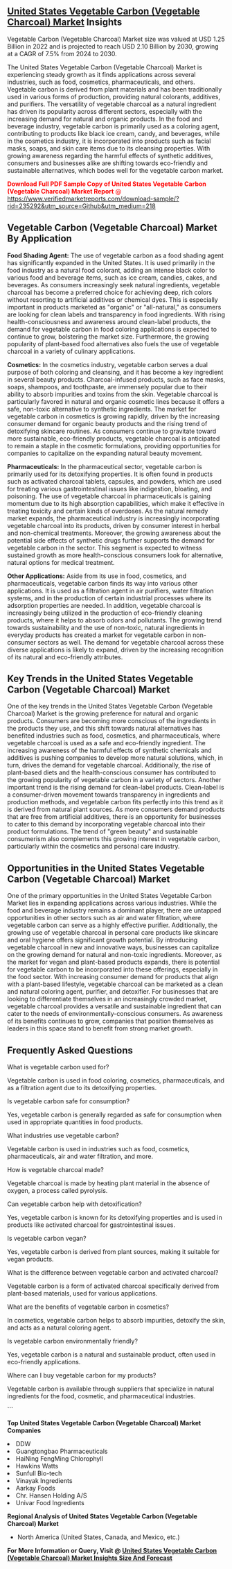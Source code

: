 <h2><a href="https://www.verifiedmarketreports.com/download-sample/?rid=235292&amp;utm_source=Github&amp;utm_medium=218" target="_blank">United States Vegetable Carbon (Vegetable Charcoal) Market</a> Insights</h2><p>Vegetable Carbon (Vegetable Charcoal) Market size was valued at USD 1.25 Billion in 2022 and is projected to reach USD 2.10 Billion by 2030, growing at a CAGR of 7.5% from 2024 to 2030.</p><p> <p>The United States Vegetable Carbon (Vegetable Charcoal) Market is experiencing steady growth as it finds applications across several industries, such as food, cosmetics, pharmaceuticals, and others. Vegetable carbon is derived from plant materials and has been traditionally used in various forms of production, providing natural colorants, additives, and purifiers. The versatility of vegetable charcoal as a natural ingredient has driven its popularity across different sectors, especially with the increasing demand for natural and organic products. In the food and beverage industry, vegetable carbon is primarily used as a coloring agent, contributing to products like black ice cream, candy, and beverages, while in the cosmetics industry, it is incorporated into products such as facial masks, soaps, and skin care items due to its cleansing properties. With growing awareness regarding the harmful effects of synthetic additives, consumers and businesses alike are shifting towards eco-friendly and sustainable alternatives, which bodes well for the vegetable carbon market. <p><span class=""><span style="color: #ff0000;"><strong>Download Full PDF Sample Copy of United States Vegetable Carbon (Vegetable Charcoal) Market Report</strong> @ </span><a href="https://www.verifiedmarketreports.com/download-sample/?rid=235292&amp;utm_source=Github&amp;utm_medium=218" target="_blank">https://www.verifiedmarketreports.com/download-sample/?rid=235292&amp;utm_source=Github&amp;utm_medium=218</a></span></p></p> <h2>Vegetable Carbon (Vegetable Charcoal) Market By Application</h2> <p><strong>Food Shading Agent:</strong> The use of vegetable carbon as a food shading agent has significantly expanded in the United States. It is used primarily in the food industry as a natural food colorant, adding an intense black color to various food and beverage items, such as ice cream, candies, cakes, and beverages. As consumers increasingly seek natural ingredients, vegetable charcoal has become a preferred choice for achieving deep, rich colors without resorting to artificial additives or chemical dyes. This is especially important in products marketed as "organic" or "all-natural," as consumers are looking for clean labels and transparency in food ingredients. With rising health-consciousness and awareness around clean-label products, the demand for vegetable carbon in food coloring applications is expected to continue to grow, bolstering the market size. Furthermore, the growing popularity of plant-based food alternatives also fuels the use of vegetable charcoal in a variety of culinary applications. <p><strong>Cosmetics:</strong> In the cosmetics industry, vegetable carbon serves a dual purpose of both coloring and cleansing, and it has become a key ingredient in several beauty products. Charcoal-infused products, such as face masks, soaps, shampoos, and toothpaste, are immensely popular due to their ability to absorb impurities and toxins from the skin. Vegetable charcoal is particularly favored in natural and organic cosmetic lines because it offers a safe, non-toxic alternative to synthetic ingredients. The market for vegetable carbon in cosmetics is growing rapidly, driven by the increasing consumer demand for organic beauty products and the rising trend of detoxifying skincare routines. As consumers continue to gravitate toward more sustainable, eco-friendly products, vegetable charcoal is anticipated to remain a staple in the cosmetic formulations, providing opportunities for companies to capitalize on the expanding natural beauty movement. <p><strong>Pharmaceuticals:</strong> In the pharmaceutical sector, vegetable carbon is primarily used for its detoxifying properties. It is often found in products such as activated charcoal tablets, capsules, and powders, which are used for treating various gastrointestinal issues like indigestion, bloating, and poisoning. The use of vegetable charcoal in pharmaceuticals is gaining momentum due to its high absorption capabilities, which make it effective in treating toxicity and certain kinds of overdoses. As the natural remedy market expands, the pharmaceutical industry is increasingly incorporating vegetable charcoal into its products, driven by consumer interest in herbal and non-chemical treatments. Moreover, the growing awareness about the potential side effects of synthetic drugs further supports the demand for vegetable carbon in the sector. This segment is expected to witness sustained growth as more health-conscious consumers look for alternative, natural options for medical treatment. <p><strong>Other Applications:</strong> Aside from its use in food, cosmetics, and pharmaceuticals, vegetable carbon finds its way into various other applications. It is used as a filtration agent in air purifiers, water filtration systems, and in the production of certain industrial processes where its adsorption properties are needed. In addition, vegetable charcoal is increasingly being utilized in the production of eco-friendly cleaning products, where it helps to absorb odors and pollutants. The growing trend towards sustainability and the use of non-toxic, natural ingredients in everyday products has created a market for vegetable carbon in non-consumer sectors as well. The demand for vegetable charcoal across these diverse applications is likely to expand, driven by the increasing recognition of its natural and eco-friendly attributes. <h2>Key Trends in the United States Vegetable Carbon (Vegetable Charcoal) Market</h2> <p>One of the key trends in the United States Vegetable Carbon (Vegetable Charcoal) Market is the growing preference for natural and organic products. Consumers are becoming more conscious of the ingredients in the products they use, and this shift towards natural alternatives has benefited industries such as food, cosmetics, and pharmaceuticals, where vegetable charcoal is used as a safe and eco-friendly ingredient. The increasing awareness of the harmful effects of synthetic chemicals and additives is pushing companies to develop more natural solutions, which, in turn, drives the demand for vegetable charcoal. Additionally, the rise of plant-based diets and the health-conscious consumer has contributed to the growing popularity of vegetable carbon in a variety of sectors. Another important trend is the rising demand for clean-label products. Clean-label is a consumer-driven movement towards transparency in ingredients and production methods, and vegetable carbon fits perfectly into this trend as it is derived from natural plant sources. As more consumers demand products that are free from artificial additives, there is an opportunity for businesses to cater to this demand by incorporating vegetable charcoal into their product formulations. The trend of "green beauty" and sustainable consumerism also complements this growing interest in vegetable carbon, particularly within the cosmetics and personal care industry. <h2>Opportunities in the United States Vegetable Carbon (Vegetable Charcoal) Market</h2> <p>One of the primary opportunities in the United States Vegetable Carbon Market lies in expanding applications across various industries. While the food and beverage industry remains a dominant player, there are untapped opportunities in other sectors such as air and water filtration, where vegetable carbon can serve as a highly effective purifier. Additionally, the growing use of vegetable charcoal in personal care products like skincare and oral hygiene offers significant growth potential. By introducing vegetable charcoal in new and innovative ways, businesses can capitalize on the growing demand for natural and non-toxic ingredients. Moreover, as the market for vegan and plant-based products expands, there is potential for vegetable carbon to be incorporated into these offerings, especially in the food sector. With increasing consumer demand for products that align with a plant-based lifestyle, vegetable charcoal can be marketed as a clean and natural coloring agent, purifier, and detoxifier. For businesses that are looking to differentiate themselves in an increasingly crowded market, vegetable charcoal provides a versatile and sustainable ingredient that can cater to the needs of environmentally-conscious consumers. As awareness of its benefits continues to grow, companies that position themselves as leaders in this space stand to benefit from strong market growth. <h2>Frequently Asked Questions</h2> <p>What is vegetable carbon used for?</p> <p>Vegetable carbon is used in food coloring, cosmetics, pharmaceuticals, and as a filtration agent due to its detoxifying properties.</p> <p>Is vegetable carbon safe for consumption?</p> <p>Yes, vegetable carbon is generally regarded as safe for consumption when used in appropriate quantities in food products.</p> <p>What industries use vegetable carbon?</p> <p>Vegetable carbon is used in industries such as food, cosmetics, pharmaceuticals, air and water filtration, and more.</p> <p>How is vegetable charcoal made?</p> <p>Vegetable charcoal is made by heating plant material in the absence of oxygen, a process called pyrolysis.</p> <p>Can vegetable carbon help with detoxification?</p> <p>Yes, vegetable carbon is known for its detoxifying properties and is used in products like activated charcoal for gastrointestinal issues.</p> <p>Is vegetable carbon vegan?</p> <p>Yes, vegetable carbon is derived from plant sources, making it suitable for vegan products.</p> <p>What is the difference between vegetable carbon and activated charcoal?</p> <p>Vegetable carbon is a form of activated charcoal specifically derived from plant-based materials, used for various applications.</p> <p>What are the benefits of vegetable carbon in cosmetics?</p> <p>In cosmetics, vegetable carbon helps to absorb impurities, detoxify the skin, and acts as a natural coloring agent.</p> <p>Is vegetable carbon environmentally friendly?</p> <p>Yes, vegetable carbon is a natural and sustainable product, often used in eco-friendly applications.</p> <p>Where can I buy vegetable carbon for my products?</p> <p>Vegetable carbon is available through suppliers that specialize in natural ingredients for the food, cosmetic, and pharmaceutical industries.</p> ```</p><p><strong>Top United States Vegetable Carbon (Vegetable Charcoal) Market Companies</strong></p><div data-test-id=""><p><li>DDW</li><li> Guangtongbao Pharmaceuticals</li><li> HaiNing FengMing Chlorophyll</li><li> Hawkins Watts</li><li> Sunfull Bio-tech</li><li> Vinayak Ingredients</li><li> Aarkay Foods</li><li> Chr. Hansen Holding A/S</li><li> Univar Food Ingredients</li></p><div><strong>Regional Analysis of&nbsp;United States Vegetable Carbon (Vegetable Charcoal) Market</strong></div><ul><li dir="ltr"><p dir="ltr">North America&nbsp;(United States, Canada, and Mexico, etc.)</p></li></ul><p><strong>For More Information or Query, Visit @&nbsp;</strong><strong><a href="https://www.verifiedmarketreports.com/product/vegetable-carbon-vegetable-charcoal-market/?utm_source=Github&amp;utm_medium=218" target="_blank">United States Vegetable Carbon (Vegetable Charcoal) Market Insights Size And Forecast</a></strong></p></div>
